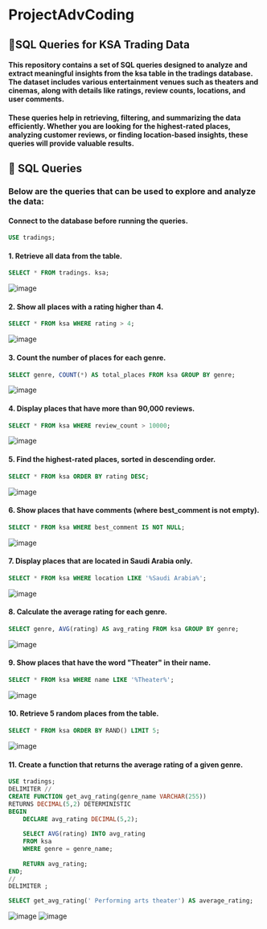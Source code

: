 # ProjectAdvCoding
## 📌SQL Queries for KSA Trading Data

#### This repository contains a set of SQL queries designed to analyze and extract meaningful insights from the ksa table in the tradings database. The dataset includes various entertainment venues such as theaters and cinemas, along with details like ratings, review counts, locations, and user comments.

#### These queries help in retrieving, filtering, and summarizing the data efficiently. Whether you are looking for the highest-rated places, analyzing customer reviews, or finding location-based insights, these queries will provide valuable results.

## 🚀 SQL Queries
### Below are the queries that can be used to explore and analyze the data:


#### Connect to the database before running the queries.
```sql
USE tradings;
```
#### 1. Retrieve all data from the table.
```sql
SELECT * FROM tradings. ksa;
```
![image](https://github.com/user-attachments/assets/828418a2-6497-4be5-87f4-c33bdf2cd7c9)


#### 2. Show all places with a rating higher than 4.
```sql
SELECT * FROM ksa WHERE rating > 4;
```
![image](https://github.com/user-attachments/assets/6a15b0b3-cf46-49fe-bfc5-37c424e913fa)


#### 3. Count the number of places for each genre.
```sql
SELECT genre, COUNT(*) AS total_places FROM ksa GROUP BY genre;
```
![image](https://github.com/user-attachments/assets/00aa62b9-0042-45bd-ac1f-b76e37d372f2)


#### 4. Display places that have more than 90,000 reviews.
```sql
SELECT * FROM ksa WHERE review_count > 10000;
```
![image](https://github.com/user-attachments/assets/e129eef8-186e-4620-96b7-fe1d3f1dd0d0)


#### 5. Find the highest-rated places, sorted in descending order.
```sql
SELECT * FROM ksa ORDER BY rating DESC;
```
![image](https://github.com/user-attachments/assets/583c3b10-e1ac-4154-97f9-37e11346fea2)


#### 6. Show places that have comments (where best_comment is not empty).
```sql
SELECT * FROM ksa WHERE best_comment IS NOT NULL;
```
![image](https://github.com/user-attachments/assets/7e644d43-27a8-467c-bc9d-368783eeaabe)


#### 7. Display places that are located in Saudi Arabia only.
```sql
SELECT * FROM ksa WHERE location LIKE '%Saudi Arabia%';
```
![image](https://github.com/user-attachments/assets/86b07edc-5f74-4b42-a2d0-3b24343b6c4d)


#### 8. Calculate the average rating for each genre.
```sql
SELECT genre, AVG(rating) AS avg_rating FROM ksa GROUP BY genre;
```
![image](https://github.com/user-attachments/assets/195b72f7-8240-4139-8851-eed7bfcca1fa)


#### 9. Show places that have the word "Theater" in their name.
```sql
SELECT * FROM ksa WHERE name LIKE '%Theater%';
```
![image](https://github.com/user-attachments/assets/6ae3c813-854d-4770-9af8-78772b07b7b3)


#### 10. Retrieve 5 random places from the table.
```sql
SELECT * FROM ksa ORDER BY RAND() LIMIT 5;
```
![image](https://github.com/user-attachments/assets/ae43702f-2b59-4668-a15d-6c8064d0bb2b)

#### 11. Create a function that returns the average rating of a given genre.

```sql
USE tradings;
DELIMITER //
CREATE FUNCTION get_avg_rating(genre_name VARCHAR(255)) 
RETURNS DECIMAL(5,2) DETERMINISTIC
BEGIN
    DECLARE avg_rating DECIMAL(5,2);
    
    SELECT AVG(rating) INTO avg_rating 
    FROM ksa 
    WHERE genre = genre_name;
    
    RETURN avg_rating;
END;
//
DELIMITER ;

SELECT get_avg_rating(' Performing arts theater') AS average_rating;
```
![image](https://github.com/user-attachments/assets/4faf6e02-5966-4206-a9f6-3be7c34fcfbb)
![image](https://github.com/user-attachments/assets/c4fb8795-fbe5-4a98-8e27-573645ac511c)
